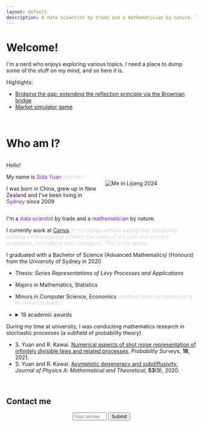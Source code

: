 ```yaml
---
layout: default
description: A data scientist by trade and a mathematician by nature. This is where you can find my personal apps and writings on a variety of subjects.
---
```


# Welcome!

I'm a nerd who enjoys exploring various topics. I need a place to dump some of the stuff on my mind, and so here it is.

Highlights:
- [Bridging the gap: extending the reflection principle via the Brownian bridge](/blog/bridging-the-gap-extending-the-reflection-principle-via-the-brownian-bridge/)
- [Market simulator game](/app/market_simulator/)

<br>

# Who am I?

<div style="display: flex; align-items: center; justify-content: space-between; margin-bottom: 10px;">

  <!-- Text on the Left -->
  <div style="flex: 1; padding-right: 20px;">
    <p>Hello!</p>
    <p>My name is <span style="color:#8B19FF">Sida Yuan</span> <span style="color:lightgrey">(he/him)</span></p>
    <p>I was born in China, grew up in New Zealand and I've been living in <span style="color:#8B19FF">Sydney</span> since 2009</p>

  </div>

  <!-- Image on the Right -->
  <div style="flex: 1;">
    <img src="{{ site.baseurl }}/assets/images/Sida in Lijiang.png" alt="Me in Lijiang 2024" style="max-width: 100%; width: auto;">
  </div>

</div>


I'm a <span style="color:#8B19FF">data scientist</span> by trade and a <span style="color:#8B19FF">mathematician</span> by nature.

I currently work at [Canva](https://www.canva.com/). <span style="color:lightgrey">It should go without saying that absolutely nothing on this website reflects the views of my past and present employers, institutions and colleagues. This is <i>my</i> space.</span>

I graduated with a Bachelor of Science (Advanced Mathematics) (Honours) from the University of Sydney in 2020
- Thesis: <i>Series Representations of Lévy Processes and Applications</i>
- Majors in Mathematics, Statistics
- Minors in Computer Science, Economics <span style="color:lightgrey">(omitted from my transcript to fit in the CS minor)</span>
- <details>
  <summary>19 academic awards</summary>
  <span style="color:lightgrey">Well, if you insist...</span>

  <ul>
    <li>KE Bullen Memorial Prize
      <ul>
        <li>Top student in Applied Mathematics Honours</li>
      </ul>
    </li>
    <li>MJ and M Ashby Prize
      <ul>
        <li>Best honours essay in the School of Mathematics and Statistics</li>
      </ul>
    </li>
    <li>Dean's List of Excellence in Academic Performance 2020</li>
    <li>University Medal</li>
    <li>Dean's List of Excellence in Academic Performance 2019</li>
    <li>Computer Science Undergraduate High Honour Roll</li>
    <li>George Allen Scholarship in Applied Mathematics</li>
    <li>University of Sydney Honours Scholarship</li>
    <li>Science Research Experience Scholarship 2019/20</li>
    <li>Dean's List of Excellence in Academic Performance 2018</li>
    <li>Academic Merit Prize 2018</li>
    <li>Denison Summer Research Scholarship 2018/19</li>
    <li>Dean's List of Excellence in Academic Performance 2017</li>
    <li>'Taste of Research' Summer Scholarship 2017/18
      <ul>
        <li>This one's for the University of New South Wales</li>
      </ul>
    </li>
    <li>Norbert Quirk Prize 2017
      <ul>
        <li>Essay: <i>Applications of Game Theory to Evolutionary Biology</i></li>
      </ul>
    </li>
    <li>Faculty of Science - Dean's Scholarship in Science</li>
    <li>Academic Merit Prize 2016</li>
    <li>Dean's List of Excellence in Academic Performance 2016</li>
    <li>Dean's Entry Scholarship in Faculty of Science</li>
  </ul></details>


During my time at university, I was conducting mathematics research in stochastic processes (a subfield of probability theory)
- S. Yuan and R. Kawai. [Numerical aspects of shot noise representation of infinitely divisible laws and related processes](https://projecteuclid.org/journals/probability-surveys/volume-18/issue-none/Numerical-aspects-of-shot-noise-representation-of-infinitely-divisible-laws/10.1214/20-PS359.full), <i>Probability Surveys</i>, <b>18</b>, 2021.
- S. Yuan and R. Kawai. [Asymptotic degeneracy and subdiffusivity](https://iopscience.iop.org/article/10.1088/1751-8121/ab69a5), <i>Journal of Physics A: Mathematical and Theoretical</i>, <b>53</b>(9), 2020.

<br>

## Contact me

<p id="contact" style="text-align:center;"></p>

<p style="text-align:center;">

<input type="number" id="answer" placeholder="Your answer" style="width: 90px;">
<button id="submit">Submit</button>

</p>

<script type="text/javascript">
  var lim = 1 + Math.floor(Math.random() * 999);
  document.getElementById("contact").innerHTML = `$$\\int_{${-lim}}^{${lim}} 3(1 + x)\\,\\frac{dx}{3} = \\quad ?$$`
  var name1 = 'sida';
  var name2 = 'yuan97';
  var domain1 = "gm";
  var domain2 = 'ail';
  document.getElementById("submit").addEventListener("click", function(event) {
    event.preventDefault();
    var userAnswer = document.getElementById("answer").value;
    if (userAnswer == 2 * lim) {
        document.getElementById("contact").innerHTML = `<a href="mailto:' + name1 + '.' + name2 + '@' + domain1 + domain2 + '.com">` + name1 + '.' + name2 + '@' + domain1 + domain2 + '.com' + '</a>';
    }
  });
</script>

<script type="text/javascript" async
    src="https://cdnjs.cloudflare.com/ajax/libs/mathjax/2.7.7/MathJax.js?config=TeX-MML-AM_CHTML">
</script>
